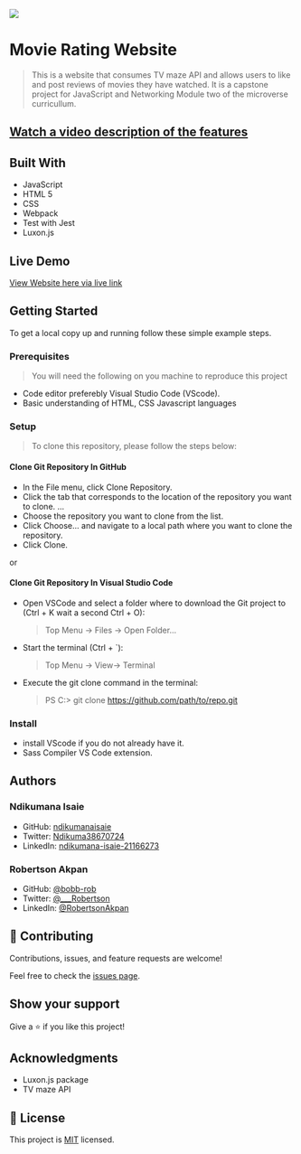 ![](https://img.shields.io/badge/Microverse-blueviolet)

# Movie Rating Website

> This is a website that consumes TV maze API and allows users to like and post reviews of movies they have watched. It is a capstone project for JavaScript and Networking Module two of the microverse curricullum.

## [Watch a video description of the features](https://drive.google.com/file/d/1ysVUkkB0vx2lSc_-8Gol2e5RUtHi2y5R/view?usp=sharing)

## Built With

- JavaScript
- HTML 5
- CSS
- Webpack
- Test with Jest
- Luxon.js

## Live Demo

[View Website here via live link](https://bobb-rob.github.io/watch-movie-tv-show-app/)

## Getting Started

To get a local copy up and running follow these simple example steps.

### Prerequisites

> You will need the following on you machine to reproduce this project

- Code editor preferebly Visual Studio Code (VScode).
- Basic understanding of HTML, CSS Javascript languages

### Setup

> To clone this repository, please follow the steps below:

#### **Clone Git Repository In GitHub**

- In the File menu, click Clone Repository.
- Click the tab that corresponds to the location of the repository you want to clone. ...
- Choose the repository you want to clone from the list.
- Click Choose... and navigate to a local path where you want to clone the repository.
- Click Clone.

or

#### **Clone Git Repository In Visual Studio Code**

- Open VSCode and select a folder where to download the Git project to (Ctrl + K wait a second Ctrl + O):

  > Top Menu -> Files -> Open Folder...

- Start the terminal (Ctrl + `):

  > Top Menu -> View-> Terminal

- Execute the git clone command in the terminal:
  > PS C:\> git clone https://github.com/path/to/repo.git

### Install

- install VScode if you do not already have it.
- Sass Compiler VS Code extension.

## Authors

### Ndikumana Isaie

- GitHub: [ndikumanaisaie](https://github.com/ndikumanaisaie)
- Twitter: [Ndikuma38670724](https://twitter.com/Ndikuma38670724)
- LinkedIn: [ndikumana-isaie-21166273](https://www.linkedin.com/in/ndikumana-isaie-21166273/)

### Robertson Akpan

- GitHub: [@bobb-rob](https://github.com/bobb-Rob)
- Twitter: [@\_\_\_Robertson](https://twitter.com/___Robertson)
- LinkedIn: [@RobertsonAkpan](https://www.linkedin.com/in/robertson-akpan-6895a0123/)

## 🤝 Contributing

Contributions, issues, and feature requests are welcome!

Feel free to check the [issues page](../../issues/).

## Show your support

Give a ⭐️ if you like this project!

## Acknowledgments

- Luxon.js package
- TV maze API


## 📝 License

This project is [MIT](./MIT.md) licensed.
